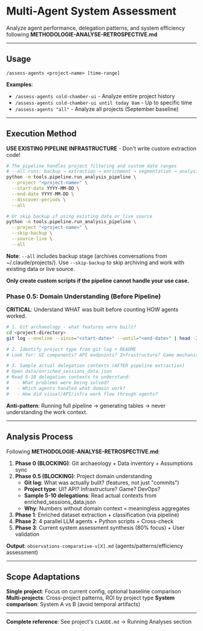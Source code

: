 # Multi-Agent System Assessment

Analyze agent performance, delegation patterns, and system efficiency following **METHODOLOGIE-ANALYSE-RETROSPECTIVE.md**

---

## Usage

```
/assess-agents <project-name> [time-range]
```

**Examples**:
- `/assess-agents cold-chamber-ui` - Analyze entire project history
- `/assess-agents cold-chamber-ui until today 8am` - Up to specific time
- `/assess-agents "all"` - Analyze all projects (September baseline)

---

## Execution Method

**USE EXISTING PIPELINE INFRASTRUCTURE** - Don't write custom extraction code!

```bash
# The pipeline handles project filtering and custom date ranges
# --all runs: backup → extraction → enrichment → segmentation → analysis → reporting
python -m tools.pipeline.run_analysis_pipeline \
  --project "<project-name>" \
  --start-date YYYY-MM-DD \
  --end-date YYYY-MM-DD \
  --discover-periods \
  --all

# Or skip backup if using existing data or live source
python -m tools.pipeline.run_analysis_pipeline \
  --project "<project-name>" \
  --skip-backup \
  --source-live \
  --all
```

**Note**: `--all` includes backup stage (archives conversations from ~/.claude/projects/).
Use `--skip-backup` to skip archiving and work with existing data or live source.

**Only create custom scripts if the pipeline cannot handle your use case.**

### Phase 0.5: Domain Understanding (Before Pipeline)

**CRITICAL**: Understand WHAT was built before counting HOW agents worked.

```bash
# 1. Git archaeology - what features were built?
cd <project-directory>
git log --oneline --since="<start-date>" --until="<end-date>" | head -20

# 2. Identify project type from git log + README
# Look for: UI components? API endpoints? Infrastructure? Game mechanics?

# 3. Sample actual delegation contexts (AFTER pipeline extraction)
# Open data/enriched_sessions_data.json
# Read 5-10 delegation contexts to understand:
#   - What problems were being solved?
#   - Which agents handled what domain work?
#   - How did visual/API/infra work flow through agents?
```

**Anti-pattern**: Running full pipeline → generating tables → never understanding the work context.

---

## Analysis Process

Following **METHODOLOGIE-ANALYSE-RETROSPECTIVE.md**:

1. **Phase 0 (BLOCKING)**: Git archaeology + Data inventory + Assumptions sync
2. **Phase 0.5 (BLOCKING)**: Project domain understanding
   - **Git log**: What was actually built? (features, not just "commits")
   - **Project type**: UI? API? Infrastructure? Game? DevOps?
   - **Sample 5-10 delegations**: Read actual contexts from enriched_sessions_data.json
   - **Why**: Numbers without domain context = meaningless aggregates
3. **Phase 1**: Enriched dataset extraction + classification (via pipeline)
4. **Phase 2**: 4 parallel LLM agents + Python scripts + Cross-check
5. **Phase 3**: Current system assessment synthesis (80% focus) + User validation

**Output**: `observations-comparative-v[X].md` (agents/patterns/efficiency assessment)

---

## Scope Adaptations

**Single project**: Focus on current config, optional baseline comparison
**Multi-projects**: Cross-project patterns, ROI by project type
**System comparison**: System A vs B (avoid temporal artifacts)

---

**Complete reference**: See project's `CLAUDE.md` → Running Analyses section
